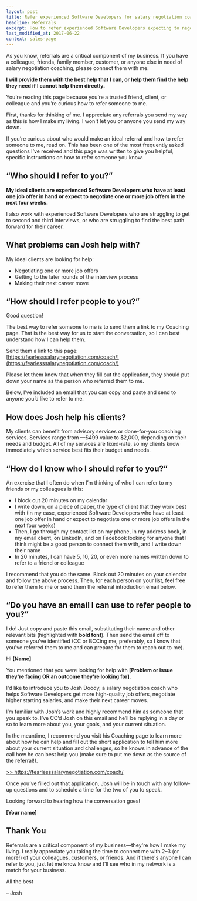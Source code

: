 ```yaml
---
layout: post
title: Refer experienced Software Developers for salary negotiation coaching
headline: Referrals
excerpt: How to refer experienced Software Developers expecting to negotiate a job offer in the next four weeks for expert salary negotiation coaching
last_modified_at: 2017-06-22
context: sales-page
---
```

As you know, referrals are a critical component of my business. If you have a colleague, friends, family member, customer, or anyone else in need of salary negotiation coaching, please connect them with me.

**I will provide them with the best help that I can, or help them find the help they need if I cannot help them directly.**

You’re reading this page because you’re a trusted friend, client, or colleague and you’re curious how to refer someone to me.

First, thanks for thinking of me. I appreciate any referrals you send my way as this is how I make my living. I won't let you or anyone you send my way down.

If you’re curious about who would make an ideal referral and how to refer someone to me, read on. This has been one of the most frequently asked questions I’ve received and this page was written to give you helpful, specific instructions on how to refer someone you know.

<h2 class='u-center'>“Who should I refer to you?”</h2>

**My ideal clients are experienced Software Developers who have at least one job offer in hand or expect to negotiate one or more job offers in the next four weeks.**

I also work with experienced Software Developers who are struggling to get to second and third interviews, or who are struggling to find the best path forward for their career.

<h2 class='u-center'>What problems can Josh help with?</h2>

My ideal clients are looking for help:

- Negotiating one or more job offers
- Getting to the later rounds of the interview process
- Making their next career move

<h2 class='u-center'>“How should I refer people to you?”</h2>

Good question!

The best way to refer someone to me is to send them a link to my Coaching page. That is the best way for us to start the conversation, so I can best understand how I can help them.

Send them a link to this page: [https://fearlesssalarynegotiation.com/coach/](https://fearlesssalarynegotiation.com/coach/)

Please let them know that when they fill out the application, they should put down your name as the person who referred them to me.

Below, I’ve included an email that you can copy and paste and send to anyone you’d like to refer to me.

<h2 class='u-center'>How does Josh help his clients?</h2>

My clients can benefit from advisory services or done-for-you coaching services. Services range from —$499 value to $2,000, depending on their needs and budget. All of my services are fixed-rate, so my clients know immediately which service best fits their budget and needs.

<h2 class='u-center'>“How do I know who I should refer to you?”</h2>

An exercise that I often do when I’m thinking of who I can refer to my friends or my colleagues is this:

- I block out 20 minutes on my calendar
- I write down, on a piece of paper, the type of client that they work best with (In my case, experienced Software Developers who have at least one job offer in hand or expect to negotiate one or more job offers in the next four weeks)
- Then, I go through my contact list on my phone, in my address book, in my email client, on LinkedIn, and on Facebook looking for anyone that I think might be a good person to connect them with, and I write down their name
- In 20 minutes, I can have 5, 10, 20, or even more names written down to refer to a friend or colleague

I recommend that you do the same. Block out 20 minutes on your calendar and follow the above process. Then, for each person on your list, feel free to refer them to me or send them the referral introduction email below.

<h2 class='u-center'>“Do you have an email I can use to refer people to you?”</h2>

I do! Just copy and paste this email, substituting their name and other relevant bits (highlighted with **bold font**). Then send the email off to someone you've identified (CC or BCCing me, preferably, so I know that you've referred them to me and can prepare for them to reach out to me).

<div class='sample-email'>
<p>Hi <strong>[Name]</strong></p>
<p>You mentioned that you were looking for help with <strong>[Problem or issue they're facing OR an outcome they're looking for]</strong>.</p>
<p>I'd like to introduce you to Josh Doody, a salary negotiation coach who helps Software Developers get more high-quality job offers, negotiate higher starting salaries, and make their next career moves.</p>
<p>I’m familiar with Josh’s work and highly recommend him as someone that you speak to. I’ve CC’d Josh on this email and he’ll be replying in a day or so to learn more about you, your goals, and your current situation.</p>
<p>In the meantime, I recommend you visit his Coaching page to learn more about how he can help and fill out the short application to tell him more about your current situation and challenges, so he knows in advance of the call how he can best help you (make sure to put me down as the source of the referral!).</p>
<p><a href="https://fearlesssalarynegotiation.com/coach/">&gt;&gt; https://fearlesssalarynegotiation.com/coach/</a></p>
<p>Once you’ve filled out that application, Josh will be in touch with any follow-up questions and to schedule a time for the two of you to speak.</p>
<p>Looking forward to hearing how the conversation goes!</p>
<p><strong>[Your name]</strong></p>
</div>

<h2 class='u-center'>Thank You</h2>

Referrals are a critical component of my business—they're how I make my living. I really appreciate you taking the time to connect me with 2–3 (or more!) of your colleagues, customers, or friends. And if there's anyone I can refer to you, just let me know know and I'll see who in my network is a match for your business.

All the best

– Josh